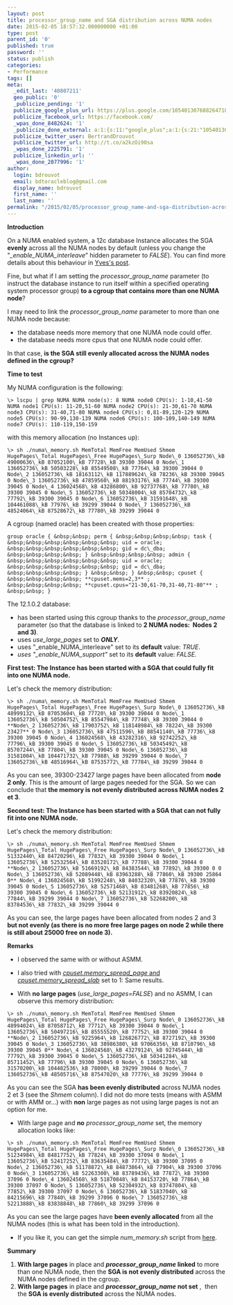 ```yaml
---
layout: post
title: processor_group_name and SGA distribution across NUMA nodes
date: 2015-02-05 18:57:32.000000000 +01:00
type: post
parent_id: '0'
published: true
password: ''
status: publish
categories:
- Performance
tags: []
meta:
  _edit_last: '40807211'
  geo_public: '0'
  _publicize_pending: '1'
  publicize_google_plus_url: https://plus.google.com/105401307688264718604/posts/PRSVJrhixki
  publicize_facebook_url: https://facebook.com/
  _wpas_done_8482624: '1'
  _publicize_done_external: a:1:{s:11:"google_plus";a:1:{s:21:"105401307688264718604";b:1;}}
  publicize_twitter_user: BertrandDrouvot
  publicize_twitter_url: http://t.co/a2kzOi90sa
  _wpas_done_2225791: '1'
  publicize_linkedin_url: ''
  _wpas_done_2077996: '1'
author:
  login: bdrouvot
  email: bdtoracleblog@gmail.com
  display_name: bdrouvot
  first_name: ''
  last_name: ''
permalink: "/2015/02/05/processor_group_name-and-sga-distribution-across-numa-nodes/"
---
```

 **Introduction**

On a NUMA enabled system, a 12c database Instance allocates the SGA **evenly** across all the NUMA nodes by default (unless you change the "_\_enable\_NUMA\_interleave_” hidden parameter to _FALSE_). You can find more details about this behaviour in [Yves's post](https://ycolin.wordpress.com/2015/01/18/numa-interleave-memory).

Fine, but what if I am setting the _processor\_group\_name_ parameter (to instruct the database instance to run itself within a specified operating system processor group) **to a cgroup that contains more than one NUMA node**?

I may need to link the _processor\_group\_name_ parameter to more than one NUMA node because:

- the database needs more memory that one NUMA node could offer.
- the database needs more cpus that one NUMA node could offer.

In that case, **is the SGA still evenly allocated across the NUMA nodes defined in the cgroup?**

**Time to test**

My NUMA configuration is the following:

```
\> lscpu | grep NUMA NUMA node(s): 8 NUMA node0 CPU(s): 1-10,41-50 NUMA node1 CPU(s): 11-20,51-60 NUMA node2 CPU(s): 21-30,61-70 NUMA node3 CPU(s): 31-40,71-80 NUMA node4 CPU(s): 0,81-89,120-129 NUMA node5 CPU(s): 90-99,130-139 NUMA node6 CPU(s): 100-109,140-149 NUMA node7 CPU(s): 110-119,150-159
```

with this memory allocation (no Instances up):

```
\> sh ./numa\_memory.sh MemTotal MemFree MemUsed Shmem HugePages\_Total HugePages\_Free HugePages\_Surp Node\_0 136052736\_kB 49000636\_kB 87052100\_kB 77728\_kB 39300 39044 0 Node\_1 136052736\_kB 50503228\_kB 85549508\_kB 77764\_kB 39300 39044 0 Node\_2 136052736\_kB 18163112\_kB 117889624\_kB 78236\_kB 39300 39045 0 Node\_3 136052736\_kB 47859560\_kB 88193176\_kB 77744\_kB 39300 39045 0 Node\_4 136024568\_kB 43286800\_kB 92737768\_kB 77780\_kB 39300 39045 0 Node\_5 136052736\_kB 50348004\_kB 85704732\_kB 77792\_kB 39300 39045 0 Node\_6 136052736\_kB 31591648\_kB 104461088\_kB 77976\_kB 39299 39044 0 Node\_7 136052736\_kB 48524064\_kB 87528672\_kB 77780\_kB 39299 39044 0
```

A cgroup (named oracle) has been created with those properties:

```
group oracle { &nbsp;&nbsp; perm { &nbsp;&nbsp;&nbsp;&nbsp; task { &nbsp;&nbsp;&nbsp;&nbsp;&nbsp;&nbsp; uid = oracle; &nbsp;&nbsp;&nbsp;&nbsp;&nbsp;&nbsp; gid = dc\_dba; &nbsp;&nbsp;&nbsp;&nbsp; } &nbsp;&nbsp;&nbsp;&nbsp; admin { &nbsp;&nbsp;&nbsp;&nbsp;&nbsp;&nbsp; uid = oracle; &nbsp;&nbsp;&nbsp;&nbsp;&nbsp;&nbsp; gid = dc\_dba; &nbsp;&nbsp;&nbsp;&nbsp; } &nbsp;&nbsp; } &nbsp;&nbsp; cpuset { &nbsp;&nbsp;&nbsp;&nbsp; **cpuset.mems=2,3** ; &nbsp;&nbsp;&nbsp;&nbsp; **cpuset.cpus="21-30,61-70,31-40,71-80"** ; &nbsp;&nbsp; }
```

The 12.1.0.2 database:

- has been started using this cgroup thanks to the _processor\_group\_name_ parameter (so that the database is linked to **2 NUMA nodes:&nbsp; Nodes 2 and 3)**.
- uses _use\_large\_pages_ set to **_ONLY_**.
- uses "\_enable\_NUMA\_interleave" set to its **default** value: _TRUE_.
- _uses "\_enable\_NUMA\_support"_ set to its **default** value: _FALSE._  

**First test: The Instance has been started with a SGA that could fully fit into one NUMA node.**

Let's check the memory distribution:

```
\> sh ./numa\_memory.sh MemTotal MemFree MemUsed Shmem HugePages\_Total HugePages\_Free HugePages\_Surp Node\_0 136052736\_kB 48999132\_kB 87053604\_kB 77720\_kB 39300 39044 0 Node\_1 136052736\_kB 50504752\_kB 85547984\_kB 77748\_kB 39300 39044 0 **Node\_2 136052736\_kB 17903752\_kB 118148984\_kB 78224\_kB 39300 23427** 0 Node\_3 136052736\_kB 47511596\_kB 88541140\_kB 77736\_kB 39300 39045 0 Node\_4 136024568\_kB 43282316\_kB 92742252\_kB 77796\_kB 39300 39045 0 Node\_5 136052736\_kB 50345492\_kB 85707244\_kB 77804\_kB 39300 39045 0 Node\_6 136052736\_kB 31581004\_kB 104471732\_kB 77988\_kB 39299 39044 0 Node\_7 136052736\_kB 48516964\_kB 87535772\_kB 77784\_kB 39299 39044 0
```

As you can see, 39300-23427 large pages have been allocated from **node 2 only**. This is the amount of large pages needed for the SGA. So we can conclude that **the memory is not evenly distributed across NUMA nodes 2 et 3**.

**Second test: The Instance has been started with a SGA that can not fully fit into one NUMA node.**

Let's check the memory distribution:

```
\> sh ./numa\_memory.sh MemTotal MemFree MemUsed Shmem HugePages\_Total HugePages\_Free HugePages\_Surp Node\_0 136052736\_kB 51332440\_kB 84720296\_kB 77832\_kB 39300 39044 0 Node\_1 136052736\_kB 52532564\_kB 83520172\_kB 77788\_kB 39300 39044 0 **Node\_2 136052736\_kB 51669192\_kB 84383544\_kB 77892\_kB 39300 0 0 Node\_3 136052736\_kB 52089448\_kB 83963288\_kB 77860\_kB 39300 25864 0** Node\_4 136024568\_kB 51992248\_kB 84032320\_kB 77876\_kB 39300 39045 0 Node\_5 136052736\_kB 52571468\_kB 83481268\_kB 77856\_kB 39300 39045 0 Node\_6 136052736\_kB 52131912\_kB 83920824\_kB 77844\_kB 39299 39044 0 Node\_7 136052736\_kB 52268200\_kB 83784536\_kB 77832\_kB 39299 39044 0
```

As you can see, the large pages have been allocated from nodes 2 and 3 **but not evenly (as there is no more free large pages on node 2 while there is still about 25000 free on node 3).**

**Remarks**

- I observed the same with or without ASMM.

- I also tried with [_cpuset.memory\_spread\_page_ and _cpuset.memory\_spread\_slab_](https://access.redhat.com/documentation/fr-FR/Red_Hat_Enterprise_Linux/6/html/Resource_Management_Guide/sec-cpuset.html) set to 1: Same results.

- With **no large pages** (_use\_large\_pages_=_FALSE_) and no ASMM, I can observe this memory distribution:

```
\> sh ./numa\_memory.sh MemTotal MemFree MemUsed Shmem HugePages\_Total HugePages\_Free HugePages\_Surp Node\_0 136052736\_kB 48994024\_kB 87058712\_kB 77712\_kB 39300 39044 0 Node\_1 136052736\_kB 50497216\_kB 85555520\_kB 77752\_kB 39300 39044 0 **Node\_2 136052736\_kB 9225964\_kB 126826772\_kB 8727192\_kB 39300 39045 0 Node\_3 136052736\_kB 38986380\_kB 97066356\_kB 8710796\_kB 39300 39045 0** Node\_4 136024568\_kB 43279124\_kB 92745444\_kB 77792\_kB 39300 39045 0 Node\_5 136052736\_kB 50341284\_kB 85711452\_kB 77796\_kB 39300 39045 0 Node\_6 136052736\_kB 31570200\_kB 104482536\_kB 78000\_kB 39299 39044 0 Node\_7 136052736\_kB 48505716\_kB 87547020\_kB 77776\_kB 39299 39044 0
```

As you can see the SGA **has been evenly distributed** across NUMA nodes 2 et 3 (see the _Shmem_ column). I did not do more tests (means with ASMM or with AMM or...) with **non** large pages as not using large pages is not an option for me.

- With large page and **no** _processor\_group\_name_ set, the memory allocation looks like:

```
\> sh ./numa\_memory.sh MemTotal MemFree MemUsed Shmem HugePages\_Total HugePages\_Free HugePages\_Surp Node\_0 136052736\_kB 51234984\_kB 84817752\_kB 77824\_kB 39300 37094 0 Node\_1 136052736\_kB 52417252\_kB 83635484\_kB 77772\_kB 39300 37095 0 Node\_2 136052736\_kB 51178872\_kB 84873864\_kB 77904\_kB 39300 37096 0 Node\_3 136052736\_kB 52263300\_kB 83789436\_kB 77872\_kB 39300 37096 0 Node\_4 136024568\_kB 51870848\_kB 84153720\_kB 77864\_kB 39300 37097 0 Node\_5 136052736\_kB 52304932\_kB 83747804\_kB 77852\_kB 39300 37097 0 Node\_6 136052736\_kB 51837040\_kB 84215696\_kB 77840\_kB 39299 37096 0 Node\_7 136052736\_kB 52213888\_kB 83838848\_kB 77860\_kB 39299 37096 0
```

As you can see the large pages have **been evenly allocated** from all the NUMA nodes (this is what has been told in the introduction).

- If you like it, you can get the simple _num\_memory.sh_ script from [here](https://github.com/bdrouvot/numa_scripts).

**Summary**

1. **With large pages** in place and **_processor\_group\_name_ linked** to more than one NUMA node, then the **SGA is not evenly distributed** across the NUMA nodes defined in the cgroup.
2. **With large pages** in place and **_processor\_group\_name_ not set** ,&nbsp; then the **SGA is evenly distributed** across the NUMA nodes.
